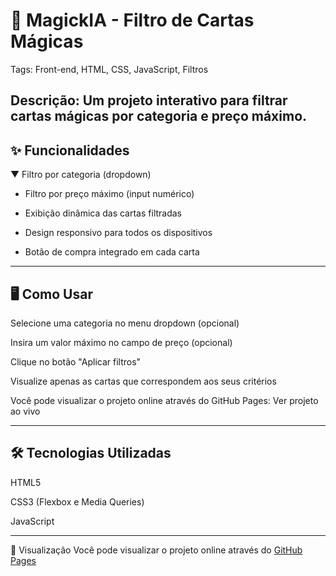 # 📁 MagickIA - Filtro de Cartas Mágicas
Tags: Front-end, HTML, CSS, JavaScript, Filtros

Descrição: Um projeto interativo para filtrar cartas mágicas por categoria e preço máximo.
---

##  ✨ Funcionalidades
▼ Filtro por categoria (dropdown)

- Filtro por preço máximo (input numérico)

- Exibição dinâmica das cartas filtradas

- Design responsivo para todos os dispositivos

- Botão de compra integrado em cada carta

---

## 🖥️ Como Usar
Selecione uma categoria no menu dropdown (opcional)

Insira um valor máximo no campo de preço (opcional)

Clique no botão "Aplicar filtros"

Visualize apenas as cartas que correspondem aos seus critérios

Você pode visualizar o projeto online através do GitHub Pages:
Ver projeto ao vivo

---

## 🛠️ Tecnologias Utilizadas
HTML5

CSS3 (Flexbox e Media Queries)

JavaScript

---

🚀 Visualização
Você pode visualizar o projeto online através do [GitHub Pages](https://vinicius-rodrigues-adriano.github.io/magickIA/)
